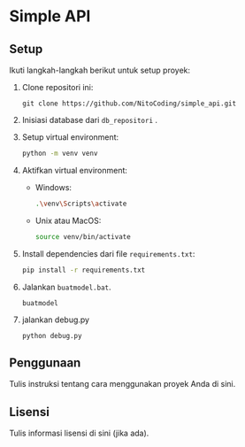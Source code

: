 # Simple API

## Setup

Ikuti langkah-langkah berikut untuk setup proyek:

1. Clone repositori ini:
    ```
    git clone https://github.com/NitoCoding/simple_api.git
    ```

2. Inisiasi database dari `db_repositori` .

3. Setup virtual environment:
    ```bash
    python -m venv venv
    ```

4. Aktifkan virtual environment:
    - Windows:
        ```bash
        .\venv\Scripts\activate
        ```
    - Unix atau MacOS:
        ```bash
        source venv/bin/activate
        ```

5. Install dependencies dari file `requirements.txt`:
    ```bash
    pip install -r requirements.txt
    ```

6. Jalankan `buatmodel.bat`.
    ```
    buatmodel
    ```

7. jalankan debug.py
    ```
    python debug.py
    ```

## Penggunaan

Tulis instruksi tentang cara menggunakan proyek Anda di sini.

## Lisensi

Tulis informasi lisensi di sini (jika ada).
